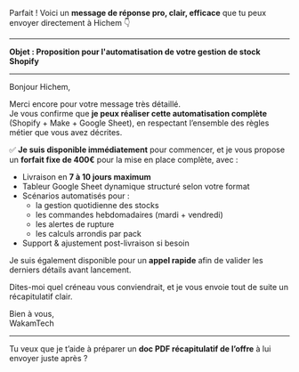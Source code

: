 Parfait ! Voici un **message de réponse pro, clair, efficace** que tu peux envoyer directement à Hichem 👇

---

**Objet : Proposition pour l'automatisation de votre gestion de stock Shopify**

---

Bonjour Hichem,

Merci encore pour votre message très détaillé.  
Je vous confirme que **je peux réaliser cette automatisation complète** (Shopify + Make + Google Sheet), en respectant l’ensemble des règles métier que vous avez décrites.

✅ **Je suis disponible immédiatement** pour commencer, et je vous propose un **forfait fixe de 400€** pour la mise en place complète, avec :

- Livraison en **7 à 10 jours maximum**
- Tableur Google Sheet dynamique structuré selon votre format
- Scénarios automatisés pour :
  - la gestion quotidienne des stocks
  - les commandes hebdomadaires (mardi + vendredi)
  - les alertes de rupture
  - les calculs arrondis par pack
- Support & ajustement post-livraison si besoin

Je suis également disponible pour un **appel rapide** afin de valider les derniers détails avant lancement.

Dites-moi quel créneau vous conviendrait, et je vous envoie tout de suite un récapitulatif clair.

Bien à vous,  
WakamTech

---

Tu veux que je t’aide à préparer un **doc PDF récapitulatif de l’offre** à lui envoyer juste après ?